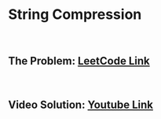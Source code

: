 # String Compression

<br>

## The Problem: [LeetCode Link](https://leetcode.com/problems/string-compression/)

<br>

## Video Solution: [Youtube Link](https://youtu.be/aPyS_ahM_1o)
